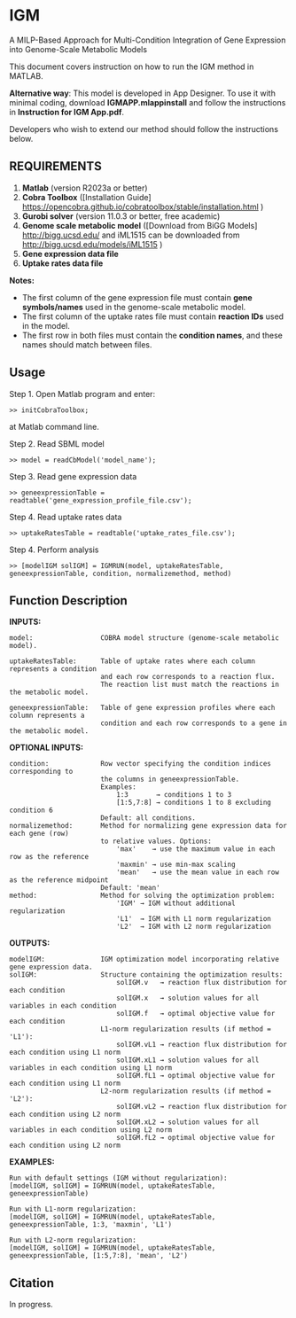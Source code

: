 # IGM
A MILP-Based Approach for Multi-Condition Integration of Gene Expression into Genome-Scale Metabolic Models

This document covers instruction on how to run the IGM method in MATLAB.

**Alternative way**: This model is developed in App Designer. To use it with minimal coding, download **IGMAPP.mlappinstall** and follow the instructions in **Instruction for IGM App.pdf**.

Developers who wish to extend our method should follow the instructions below.

## REQUIREMENTS ##
1. **Matlab** (version R2023a or better)
2. **Cobra Toolbox** ([Installation Guide] https://opencobra.github.io/cobratoolbox/stable/installation.html )
2. **Gurobi solver** (version 11.0.3 or better, free academic)
3. **Genome scale metabolic model** ([Download from BiGG Models] http://bigg.ucsd.edu/ and iML1515 can be downloaded from http://bigg.ucsd.edu/models/iML1515 )
4. **Gene expression data file**
5. **Uptake rates data file**

**Notes:**  
- The first column of the gene expression file must contain **gene symbols/names** used in the genome-scale metabolic model.  
- The first column of the uptake rates file must contain **reaction IDs** used in the model.  
- The first row in both files must contain the **condition names**, and these names should match between files.  

## Usage ##
Step 1. Open Matlab program and enter:

    >> initCobraToolbox;

at Matlab command line.

Step 2. Read SBML model

    >> model = readCbModel('model_name');

Step 3. Read gene expression data

    >> geneexpressionTable = readtable('gene_expression_profile_file.csv');

Step 4. Read uptake rates data

    >> uptakeRatesTable = readtable('uptake_rates_file.csv');

Step 4. Perform analysis

    >> [modelIGM solIGM] = IGMRUN(model, uptakeRatesTable, geneexpressionTable, condition, normalizemethod, method)

## Function Description ##
 **INPUTS:**
 
    model:                 COBRA model structure (genome-scale metabolic model).

    uptakeRatesTable:      Table of uptake rates where each column represents a condition 
                           and each row corresponds to a reaction flux.
                           The reaction list must match the reactions in the metabolic model.

    geneexpressionTable:   Table of gene expression profiles where each column represents a 
                           condition and each row corresponds to a gene in the metabolic model.

 **OPTIONAL INPUTS:**
 
    condition:             Row vector specifying the condition indices corresponding to 
                           the columns in geneexpressionTable.
                           Examples:
                               1:3       → conditions 1 to 3
                               [1:5,7:8] → conditions 1 to 8 excluding condition 6
                           Default: all conditions.
    normalizemethod:       Method for normalizing gene expression data for each gene (row) 
                           to relative values. Options:
                               'max'    → use the maximum value in each row as the reference
                               'maxmin' → use min-max scaling
                               'mean'   → use the mean value in each row as the reference midpoint
                           Default: 'mean'
    method:                Method for solving the optimization problem:
                               'IGM' → IGM without additional regularization
                               'L1'  → IGM with L1 norm regularization
                               'L2'  → IGM with L2 norm regularization

 **OUTPUTS:**
 
    modelIGM:              IGM optimization model incorporating relative gene expression data.
    solIGM:                Structure containing the optimization results:
                               solIGM.v   → reaction flux distribution for each condition
                               solIGM.x   → solution values for all variables in each condition
                               solIGM.f   → optimal objective value for each condition
                           L1-norm regularization results (if method = 'L1'):
                               solIGM.vL1 → reaction flux distribution for each condition using L1 norm
                               solIGM.xL1 → solution values for all variables in each condition using L1 norm
                               solIGM.fL1 → optimal objective value for each condition using L1 norm
                           L2-norm regularization results (if method = 'L2'):
                               solIGM.vL2 → reaction flux distribution for each condition using L2 norm
                               solIGM.xL2 → solution values for all variables in each condition using L2 norm
                               solIGM.fL2 → optimal objective value for each condition using L2 norm

 **EXAMPLES:**
 
    Run with default settings (IGM without regularization):
    [modelIGM, solIGM] = IGMRUN(model, uptakeRatesTable, geneexpressionTable)

    Run with L1-norm regularization:
    [modelIGM, solIGM] = IGMRUN(model, uptakeRatesTable, geneexpressionTable, 1:3, 'maxmin', 'L1')

    Run with L2-norm regularization:
    [modelIGM, solIGM] = IGMRUN(model, uptakeRatesTable, geneexpressionTable, [1:5,7:8], 'mean', 'L2')

## Citation ##
In progress.


